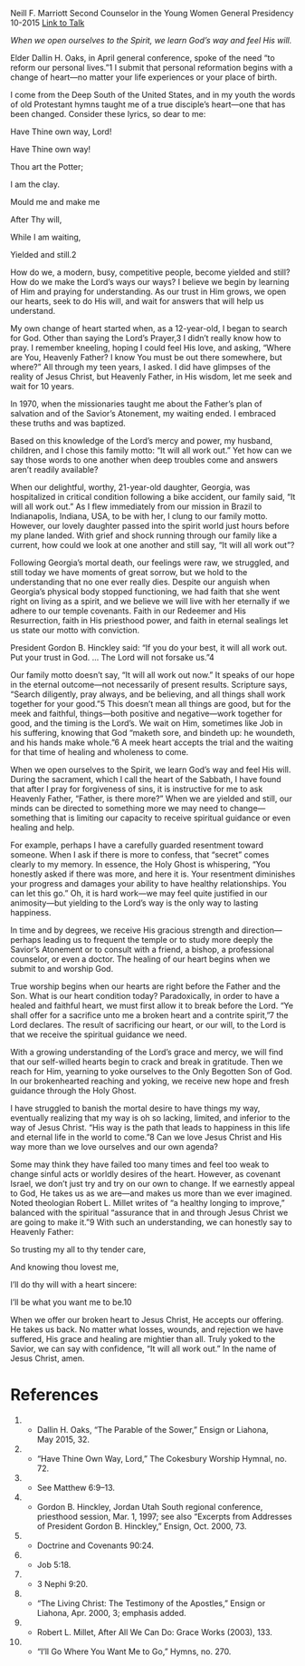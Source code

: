 Neill F. Marriott
Second Counselor in the Young Women General Presidency
10-2015
[Link to Talk](https://www.churchofjesuschrist.org/study/general-conference/2015/10/yielding-our-hearts-to-god?lang=eng)

_When we open ourselves to the Spirit, we learn God’s way and feel His will._

Elder Dallin H. Oaks, in April general conference, spoke of the need “to reform our personal lives.”1 I submit that personal reformation begins with a change of heart—no matter your life experiences or your place of birth.

I come from the Deep South of the United States, and in my youth the words of old Protestant hymns taught me of a true disciple’s heart—one that has been changed. Consider these lyrics, so dear to me:





Have Thine own way, Lord!

Have Thine own way!

Thou art the Potter;

I am the clay.

Mould me and make me

After Thy will,

While I am waiting,

Yielded and still.2





How do we, a modern, busy, competitive people, become yielded and still? How do we make the Lord’s ways our ways? I believe we begin by learning of Him and praying for understanding. As our trust in Him grows, we open our hearts, seek to do His will, and wait for answers that will help us understand.

My own change of heart started when, as a 12-year-old, I began to search for God. Other than saying the Lord’s Prayer,3 I didn’t really know how to pray. I remember kneeling, hoping I could feel His love, and asking, “Where are You, Heavenly Father? I know You must be out there somewhere, but where?” All through my teen years, I asked. I did have glimpses of the reality of Jesus Christ, but Heavenly Father, in His wisdom, let me seek and wait for 10 years.

In 1970, when the missionaries taught me about the Father’s plan of salvation and of the Savior’s Atonement, my waiting ended. I embraced these truths and was baptized.

Based on this knowledge of the Lord’s mercy and power, my husband, children, and I chose this family motto: “It will all work out.” Yet how can we say those words to one another when deep troubles come and answers aren’t readily available?

When our delightful, worthy, 21-year-old daughter, Georgia, was hospitalized in critical condition following a bike accident, our family said, “It will all work out.” As I flew immediately from our mission in Brazil to Indianapolis, Indiana, USA, to be with her, I clung to our family motto. However, our lovely daughter passed into the spirit world just hours before my plane landed. With grief and shock running through our family like a current, how could we look at one another and still say, “It will all work out”?

Following Georgia’s mortal death, our feelings were raw, we struggled, and still today we have moments of great sorrow, but we hold to the understanding that no one ever really dies. Despite our anguish when Georgia’s physical body stopped functioning, we had faith that she went right on living as a spirit, and we believe we will live with her eternally if we adhere to our temple covenants. Faith in our Redeemer and His Resurrection, faith in His priesthood power, and faith in eternal sealings let us state our motto with conviction.

President Gordon B. Hinckley said: “If you do your best, it will all work out. Put your trust in God. … The Lord will not forsake us.”4

Our family motto doesn’t say, “It will all work out now.” It speaks of our hope in the eternal outcome—not necessarily of present results. Scripture says, “Search diligently, pray always, and be believing, and all things shall work together for your good.”5 This doesn’t mean all things are good, but for the meek and faithful, things—both positive and negative—work together for good, and the timing is the Lord’s. We wait on Him, sometimes like Job in his suffering, knowing that God “maketh sore, and bindeth up: he woundeth, and his hands make whole.”6 A meek heart accepts the trial and the waiting for that time of healing and wholeness to come.

When we open ourselves to the Spirit, we learn God’s way and feel His will. During the sacrament, which I call the heart of the Sabbath, I have found that after I pray for forgiveness of sins, it is instructive for me to ask Heavenly Father, “Father, is there more?” When we are yielded and still, our minds can be directed to something more we may need to change—something that is limiting our capacity to receive spiritual guidance or even healing and help.

For example, perhaps I have a carefully guarded resentment toward someone. When I ask if there is more to confess, that “secret” comes clearly to my memory. In essence, the Holy Ghost is whispering, “You honestly asked if there was more, and here it is. Your resentment diminishes your progress and damages your ability to have healthy relationships. You can let this go.” Oh, it is hard work—we may feel quite justified in our animosity—but yielding to the Lord’s way is the only way to lasting happiness.



In time and by degrees, we receive His gracious strength and direction—perhaps leading us to frequent the temple or to study more deeply the Savior’s Atonement or to consult with a friend, a bishop, a professional counselor, or even a doctor. The healing of our heart begins when we submit to and worship God.

True worship begins when our hearts are right before the Father and the Son. What is our heart condition today? Paradoxically, in order to have a healed and faithful heart, we must first allow it to break before the Lord. “Ye shall offer for a sacrifice unto me a broken heart and a contrite spirit,”7 the Lord declares. The result of sacrificing our heart, or our will, to the Lord is that we receive the spiritual guidance we need.

With a growing understanding of the Lord’s grace and mercy, we will find that our self-willed hearts begin to crack and break in gratitude. Then we reach for Him, yearning to yoke ourselves to the Only Begotten Son of God. In our brokenhearted reaching and yoking, we receive new hope and fresh guidance through the Holy Ghost.

I have struggled to banish the mortal desire to have things my way, eventually realizing that my way is oh so lacking, limited, and inferior to the way of Jesus Christ. “His way is the path that leads to happiness in this life and eternal life in the world to come.”8 Can we love Jesus Christ and His way more than we love ourselves and our own agenda?

Some may think they have failed too many times and feel too weak to change sinful acts or worldly desires of the heart. However, as covenant Israel, we don’t just try and try on our own to change. If we earnestly appeal to God, He takes us as we are—and makes us more than we ever imagined. Noted theologian Robert L. Millet writes of “a healthy longing to improve,” balanced with the spiritual “assurance that in and through Jesus Christ we are going to make it.”9 With such an understanding, we can honestly say to Heavenly Father:





So trusting my all to thy tender care,

And knowing thou lovest me,

I’ll do thy will with a heart sincere:

I’ll be what you want me to be.10





When we offer our broken heart to Jesus Christ, He accepts our offering. He takes us back. No matter what losses, wounds, and rejection we have suffered, His grace and healing are mightier than all. Truly yoked to the Savior, we can say with confidence, “It will all work out.” In the name of Jesus Christ, amen.

# References
1. - Dallin H. Oaks, “The Parable of the Sower,” Ensign or Liahona, May 2015, 32.
2. - “Have Thine Own Way, Lord,” The Cokesbury Worship Hymnal, no. 72.
3. - See Matthew 6:9–13.
4. - Gordon B. Hinckley, Jordan Utah South regional conference, priesthood session, Mar. 1, 1997; see also “Excerpts from Addresses of President Gordon B. Hinckley,” Ensign, Oct. 2000, 73.
5. - Doctrine and Covenants 90:24.
6. - Job 5:18.
7. - 3 Nephi 9:20.
8. - “The Living Christ: The Testimony of the Apostles,” Ensign or Liahona, Apr. 2000, 3; emphasis added.
9. - Robert L. Millet, After All We Can Do: Grace Works (2003), 133.
10. - “I’ll Go Where You Want Me to Go,” Hymns, no. 270.